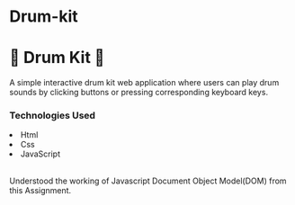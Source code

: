 # Drum-kit
<h1>🎵 Drum Kit 🥁</h1>
<p>A simple interactive drum kit web application where users can play drum sounds by clicking buttons or pressing corresponding keyboard keys.</p>
<h3>Technologies Used</h3
<ul>
  <li>
    Html
  </li>
  <li>
    Css
  </li>
  <li>
    JavaScript
  </li>
</ul>
<br>


<p>Understood the working of Javascript Document Object Model(DOM) from this Assignment.</p>
